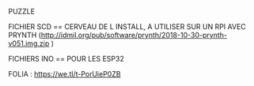 PUZZLE

FICHIER SCD == CERVEAU DE L INSTALL, A UTILISER SUR UN RPI AVEC PRYNTH (http://idmil.org/pub/software/prynth/2018-10-30-prynth-v051.img.zip )

FICHIERS INO == POUR LES ESP32

FOLIA : https://we.tl/t-PorUieP0ZB 
